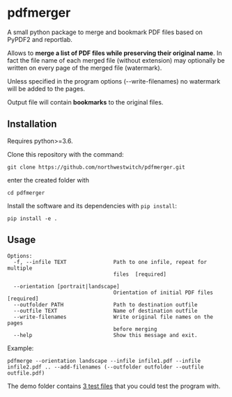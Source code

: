 # pdfmerger
A small python package to merge and bookmark PDF files based on PyPDF2 and reportlab.

Allows to **merge a list of PDF files while preserving their original name**. In fact the file name of each merged file (without extension) may optionally be written on every page of the merged file (watermark).

Unless specified in the program options (--write-filenames) no watermark will be added to the pages.

Output file will contain **bookmarks** to the original files.

## Installation
Requires python>=3.6.

Clone this repository with the command:
```
git clone https://github.com/northwestwitch/pdfmerger.git
```
enter the created folder with
```
cd pdfmerger
```
Install the software and its dependencies with `pip install`:
```
pip install -e .
```

## Usage
```
Options:
  -f, --infile TEXT               Path to one infile, repeat for multiple
                                  files  [required]

  --orientation [portrait|landscape]
                                  Orientation of initial PDF files  [required]
  --outfolder PATH                Path to destination outfile
  --outfile TEXT                  Name of destination outfile
  --write-filenames               Write original file names on the pages
                                  before merging
  --help                          Show this message and exit.
```

Example:

`pdfmerge --orientation landscape --infile infile1.pdf --infile infile2.pdf .. --add-filenames (--outfolder outfolder --outfile outfile.pdf)`

The demo folder contains [3 test files](https://github.com/northwestwitch/pdfmerger/tree/master/pdfmerger/demo) that you could test the program with.
